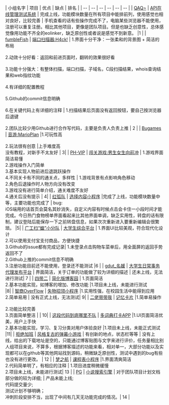 | 小组名字 | 项目 | 优点 | 缺点 | 排名 |
| -- | -- | -- | -- | -- | -- |
| [QAQ~](https://www.cnblogs.com/bxxiao/p/13849856.html) | [API在线管理测试系统](https://www.cnblogs.com/pursue2/p/14018035.html) | 完成上线，功能模块数量在所有项目中能排前列，使用感觉也相对良好，比较完善 | 手机查看的话有些操作完成不了，电脑某些浏览器不能使用，注册可以重复注册。相比其他项目，更像是团队项目。但是也缺乏创意性，总体感觉像用功能不齐全的eolinker，缺乏原创性或者说是感觉不到新意。 |1 |
| [fumbleFish](https://www.cnblogs.com/polaris-973/p/13849773.html) | [端口扫描器:H4ck!](https://www.cnblogs.com/polaris-973/p/14018009.html) | 1.界面十分干净：一张柔和的背景图 + 简洁的布局 <br>  
2.动效十分好看：返回和前进页面时，翻转的效果很好看 <br>  
3.功能十分强大：有整体扫描，端口扫描，子域名，C段扫描结果，whois查询结果和web指纹功能 <br>  
4.有详细的配置教程 <br>  
5.Github的commit信息明确 <br>  
6.在关键代码上有详细的注释 | 1.扫描结果后页面没有返回按钮，要自己按浏览器后退键<br>  
2.团队比较少用Github进行合作写代码，主要是负责人负责上推 | 2 |
| [Bugames](https://www.cnblogs.com/Ligo-Z/p/13849618.html) | [音游:MarioPlan](https://www.cnblogs.com/Ligo-Z/p/14017495.html) |1.可玩性高   <br>                                          
2.玩法很有创意  |上手难度高                
没有教程，对新手不太友好  | 3|
| [PH-VIP](https://www.cnblogs.com/lizhaohai/p/13849877.html) | [闯关游戏:男生女生向前冲](https://www.cnblogs.com/kmdawkms/p/14017848.html) | 1.游戏界面简洁易懂<br>2.游戏操作入门简单<br>3.基本实现人物前进后退跳跃操作<br>4.不同关卡有不同的通关点，多样性 | 1.游戏背景有点影响角色移动<br>2.角色后退操作时人物方向没有改变<br>3.游戏没有进行简单介绍，通关难度不友好<br>4.通关后没有提示   | 4|
| [红弧队](https://www.cnblogs.com/ECLE/p/13848990.html) | [选择内容小程序](https://www.cnblogs.com/ECLE/p/14016884.html) |完成了上线，功能模块数量中等，主要功能也完成了  | bug:<br>iOS端用的话首页会莫名其妙消失，自定义内容有时候点击会卡住一小段时间才能完成。今日热门食物榜单界面看起来比其他界面单调，缺乏实用性，转盘的话有限制，建议登陆后能保存一下之前转盘信息，如果次次重新进入要重新编辑会很繁琐。 |5|
| [广工扫“蝗”小分队](https://www.cnblogs.com/happyzhangtian/p/13850037.html) | [大学生综合平台](https://www.cnblogs.com/happyzhangtian/p/14018156.html) | 1.界面UI比较美观，符合现代化设计<br>2.可以使用支付宝支付商品，方便快捷<br>3.Github的issue都有完成记录| 1.未登录点击购物车菜单后，用全面屏的返回手势返回不了<br>2.Github上推的commit信息不明确<br>3.注册功能目前还不能使用，登录还不能测试 |6  |
| [gdut_名媛](https://www.cnblogs.com/chiguoguo/p/13849102.html) | [大学生日常事务代理发布平台](https://www.cnblogs.com/imbA/p/14018155.html) | 界面简洁，关于订单的功能做了较为详细的描述 | 还未上线，无法进行测试| 7 |
| [四带二](https://www.cnblogs.com/emmazoe/p/13849317.html) | [简化版博客园](https://www.cnblogs.com/sanakkk3/p/14017306.html) | 1.页面简洁 <br> 2.基本功能实现，如博客的增加、修改功能 |1.项目未上线，未能进行测试 <br>  |8|
| [智商OverFlow](https://www.cnblogs.com/AZhu-12138/p/13850048.html) | [失物招领小程序](https://www.cnblogs.com/AZhu-12138/p/14018158.html) |1.实用性强，在校园生活中能得到应用   
2.简单易用  |  没有正式上线，无法测试| 9|
| [二佬带带我](https://www.cnblogs.com/xingxinglieo/p/13850066.html) | [记忆卡片](https://www.cnblogs.com/xingxinglieo/p/14017981.html) |1.简单易操作     <br>                                      
2.功能比较完善<br>
3.页面简单整洁  |  |  10|
| [这段代码到底哪里不队](https://www.cnblogs.com/WoodenKevin/p/GDUT_SoftwareEngineering_Task_TeamProject_Week1.html) | [多词典打卡APP](https://www.cnblogs.com/qina4/p/14013702.html) |1.UI页面简洁优美，用户上手快<br>2.基本功能实现，学习、复习分类对用户体验良好 |1.项目未上线，未能正式测试 |11|
| [拒绝加班](https://www.cnblogs.com/nekomata/p/13849595.html) | [风格复古的弹幕小游戏](https://www.cnblogs.com/nekomata/p/14017701.html) | 有创新的地点，状态栏等等  | 没有上线，给出的下载地址是空的，只能通过博客贴图与文字来进行评价，任务量相比别人组项目来说，不算多，根据博客描述的功能来看，相对单一，大部分功能以及实现都可以在github等其他网站找到源码，稍微缺乏原创性，测试中遇到的bug有些也没有进行更改。 | 12 |
| [梦之航](https://www.cnblogs.com/deerc123/p/13849415.html) | [课程表小程序](https://www.cnblogs.com/mincong/p/14018022.html) |1.界面清爽简洁<br>2.代码简单明了，有相应的注释 | 1.项目进度稍微缓慢<br>2.项目未上线，未能进行测试| 13 |
| [PG](https://www.cnblogs.com/shuishangzhizhou/p/13849808.html) | [小说搜索引擎](https://www.cnblogs.com/shuishangzhizhou/p/14018157.html) | 对于团队项目计划文档部分做的较为详细; | 产品未能上线;<br>
代码提交量少;<br>
测试计划不够明确；<br>
冲刺阶段安排不当，出现了中间有几天无功能完成的情况。| 14 |